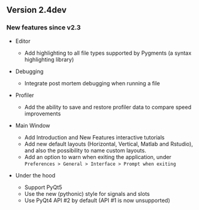 ## Version 2.4dev

### New features since v2.3

* Editor
  * Add highlighting to all file types supported by Pygments (a syntax highlighting library)

* Debugging
  * Integrate post mortem debugging when running a file

* Profiler
  * Add the ability to save and restore profiler data to compare speed improvements

* Main Window
  * Add Introduction and New Features interactive tutorials
  * Add new default layouts (Horizontal, Vertical, Matlab and Rstudio), and also the possibility to name custom layouts.
  * Add an option to warn when exiting the application, under `Preferences > General > Interface > Prompt when exiting`

* Under the hood
  * Support PyQt5
  * Use the new (pythonic) style for signals and slots
  * Use PyQt4 API #2 by default (API #1 is now unsupported)